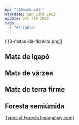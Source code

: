 ```yaml
---
up: "[[Amazonia]]"
stardate: Sep 23rd 2023
update: Oct 7th 2023
tags:
  - "#tribble"
---
```


![[3-matas-da-floresta.png]]

## Mata de Igapó

## Mata de várzea

## Mata de terra firme

## Foresta semiúmida

[Types of Forests (mongabay.com)](https://rainforests.mongabay.com/0103.htm)

